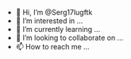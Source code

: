 - 👋 Hi, I’m @Serg17lugftk
- 👀 I’m interested in ...
- 🌱 I’m currently learning ...
- 💞️ I’m looking to collaborate on ...
- 📫 How to reach me ...

<!---
Serg17lugftk/Serg17lugftk is a ✨ special ✨ repository because its `README.md` (this file) appears on your GitHub profile.
You can click the Preview link to take a look at your changes.
--->
